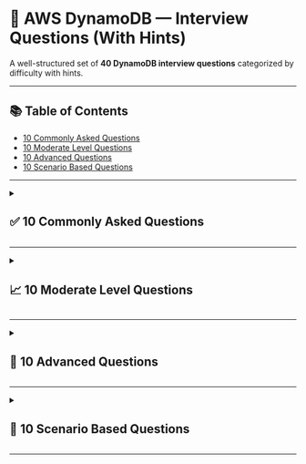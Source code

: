 # 🧠 AWS DynamoDB — Interview Questions (With Hints)

A well-structured set of **40 DynamoDB interview questions** categorized by difficulty with hints.

---

## 📚 Table of Contents
- [10 Commonly Asked Questions](#-10-commonly-asked-questions)
- [10 Moderate Level Questions](#-10-moderate-level-questions)
- [10 Advanced Questions](#-10-advanced-questions)
- [10 Scenario Based Questions](#-10-scenario-based-questions)

---

<details>
<summary><h2>✅ 10 Commonly Asked Questions</h2></summary>

| No. | Question | Hint |
|-----|-----------|-------|
| 1 | What is DynamoDB? | Fully managed NoSQL key-value/document store |
| 2 | Difference between RDS and DynamoDB? | SQL vs NoSQL + scaling |
| 3 | What is a Partition Key? | Determines data distribution |
| 4 | What is Sort Key used for? | Sorts items within same PK |
| 5 | What are RCU and WCU? | Read/Write capacity units |
| 6 | What is DynamoDB On-Demand capacity mode? | Pay per request |
| 7 | What is a DynamoDB Item & Attribute? | Row & column equivalent |
| 8 | What is eventually consistent vs strongly consistent read? | Consistency models |
| 9 | What is TTL in DynamoDB? | Auto-delete item after time |
| 10 | What is DynamoDB Stream? | Change log of item-level modifications |

</details>

---

<details>
<summary><h2>📈 10 Moderate Level Questions</h2></summary>

| No. | Question | Hint |
|-----|-----------|-------|
| 1 | What is a GSI and why do we use it? | Query with different PK/SK |
| 2 | Explain LSI and its limitation. | Must be created at table creation |
| 3 | What is DAX? | In-memory caching layer |
| 4 | Difference between Scan and Query? | Query is efficient, Scan scans full table |
| 5 | What is a hot partition in DynamoDB? | Too many requests to same PK |
| 6 | How does DynamoDB auto-scaling work? | Adjusts RCU/WCU |
| 7 | What are conditional writes? | Write only if condition meets |
| 8 | What is PartiQL? | SQL-like query language for DynamoDB |
| 9 | What is BatchGetItem & BatchWriteItem? | Bulk operations |
| 10 | What is Global Table in DynamoDB? | Multi-region replication |

</details>

---

<details>
<summary><h2>🚀 10 Advanced Questions</h2></summary>

| No. | Question | Hint |
|-----|-----------|-------|
| 1 | How does DynamoDB maintain performance at scale? | Partitioning + adaptive capacity |
| 2 | Explain Adaptive Capacity. | Auto redistributes throughput |
| 3 | How does DynamoDB ensure high availability? | Multi-AZ replication |
| 4 | Describe strategies to prevent hot partitions. | Randomize PK, write sharding |
| 5 | Difference between GSI vs LSI (deep explanation)? | Re-indexing, consistency, storage |
| 6 | How does DynamoDB Streams integrate with Lambda? | Trigger on change events |
| 7 | How does DynamoDB handle transactional operations? | ACID transactions support |
| 8 | Explain item size limits & best practices. | 400 KB limit |
| 9 | When would you use Single-table design? | High-scale, flexible schema |
| 10 | Compare DynamoDB vs MongoDB vs Cassandra. | Architecture + scaling tradeoffs |

</details>

---

<details>
<summary><h2>🎯 10 Scenario Based Questions</h2></summary>

| Scenario | Question | Hint |
|-----------|-------------|--------|
| E-commerce Orders | You need to fetch all orders of a user sorted by date. How will you design PK & SK? | PK = UserID, SK = OrderDate |
| Chat App | Support chat messages sorted by timestamp. Table structure? | PK = ChatRoomID, SK = Timestamp |
| Leaderboard | Need top 10 players globally. How do you design? | Use GSI on Score |
| IoT Devices | 10M devices sending data/sec → avoid hot partitions? | PK randomization / sharding |
| Multi-Region App | App should be globally available with low latency. Solution? | DynamoDB Global Tables |
| Audit Logs | Store logs & auto-delete after 30 days. How? | TTL attribute |
| Banking | Need ACID transactions for balance update. Feature? | DynamoDB Transactions |
| High Read Traffic | 200K reads/sec. Improve performance? | DAX or caching |
| Real-time Analytics | Want to stream changes to S3 for analytics. How? | Kinesis via Streams |
| Multi-Tenant App | Prevent tenant data from mixing. DB design? | TenantID as PK namespace |

</details>

---
